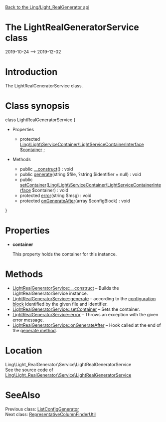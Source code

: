[Back to the Ling/Light_RealGenerator api](https://github.com/lingtalfi/Light_RealGenerator/blob/master/doc/api/Ling/Light_RealGenerator.md)



The LightRealGeneratorService class
================
2019-10-24 --> 2019-12-02






Introduction
============

The LightRealGeneratorService class.



Class synopsis
==============


class <span class="pl-k">LightRealGeneratorService</span>  {

- Properties
    - protected [Ling\Light\ServiceContainer\LightServiceContainerInterface](https://github.com/lingtalfi/Light/blob/master/doc/api/Ling/Light/ServiceContainer/LightServiceContainerInterface.md) [$container](#property-container) ;

- Methods
    - public [__construct](https://github.com/lingtalfi/Light_RealGenerator/blob/master/doc/api/Ling/Light_RealGenerator/Service/LightRealGeneratorService/__construct.md)() : void
    - public [generate](https://github.com/lingtalfi/Light_RealGenerator/blob/master/doc/api/Ling/Light_RealGenerator/Service/LightRealGeneratorService/generate.md)(string $file, ?string $identifier = null) : void
    - public [setContainer](https://github.com/lingtalfi/Light_RealGenerator/blob/master/doc/api/Ling/Light_RealGenerator/Service/LightRealGeneratorService/setContainer.md)([Ling\Light\ServiceContainer\LightServiceContainerInterface](https://github.com/lingtalfi/Light/blob/master/doc/api/Ling/Light/ServiceContainer/LightServiceContainerInterface.md) $container) : void
    - protected [error](https://github.com/lingtalfi/Light_RealGenerator/blob/master/doc/api/Ling/Light_RealGenerator/Service/LightRealGeneratorService/error.md)(string $msg) : void
    - protected [onGenerateAfter](https://github.com/lingtalfi/Light_RealGenerator/blob/master/doc/api/Ling/Light_RealGenerator/Service/LightRealGeneratorService/onGenerateAfter.md)(array $configBlock) : void

}




Properties
=============

- <span id="property-container"><b>container</b></span>

    This property holds the container for this instance.
    
    



Methods
==============

- [LightRealGeneratorService::__construct](https://github.com/lingtalfi/Light_RealGenerator/blob/master/doc/api/Ling/Light_RealGenerator/Service/LightRealGeneratorService/__construct.md) &ndash; Builds the LightRealGeneratorService instance.
- [LightRealGeneratorService::generate](https://github.com/lingtalfi/Light_RealGenerator/blob/master/doc/api/Ling/Light_RealGenerator/Service/LightRealGeneratorService/generate.md) &ndash; according to the [configuration block](https://github.com/lingtalfi/Light_RealGenerator/blob/master/doc/pages/realgen-configuration-block.md) identified by the given file and identifier.
- [LightRealGeneratorService::setContainer](https://github.com/lingtalfi/Light_RealGenerator/blob/master/doc/api/Ling/Light_RealGenerator/Service/LightRealGeneratorService/setContainer.md) &ndash; Sets the container.
- [LightRealGeneratorService::error](https://github.com/lingtalfi/Light_RealGenerator/blob/master/doc/api/Ling/Light_RealGenerator/Service/LightRealGeneratorService/error.md) &ndash; Throws an exception with the given error message.
- [LightRealGeneratorService::onGenerateAfter](https://github.com/lingtalfi/Light_RealGenerator/blob/master/doc/api/Ling/Light_RealGenerator/Service/LightRealGeneratorService/onGenerateAfter.md) &ndash; Hook called at the end of the [generate method](https://github.com/lingtalfi/Light_RealGenerator/blob/master/doc/api/Ling/Light_RealGenerator/Service/LightRealGeneratorService/generate.md).





Location
=============
Ling\Light_RealGenerator\Service\LightRealGeneratorService<br>
See the source code of [Ling\Light_RealGenerator\Service\LightRealGeneratorService](https://github.com/lingtalfi/Light_RealGenerator/blob/master/Service/LightRealGeneratorService.php)



SeeAlso
==============
Previous class: [ListConfigGenerator](https://github.com/lingtalfi/Light_RealGenerator/blob/master/doc/api/Ling/Light_RealGenerator/Generator/ListConfigGenerator.md)<br>Next class: [RepresentativeColumnFinderUtil](https://github.com/lingtalfi/Light_RealGenerator/blob/master/doc/api/Ling/Light_RealGenerator/Util/RepresentativeColumnFinderUtil.md)<br>
